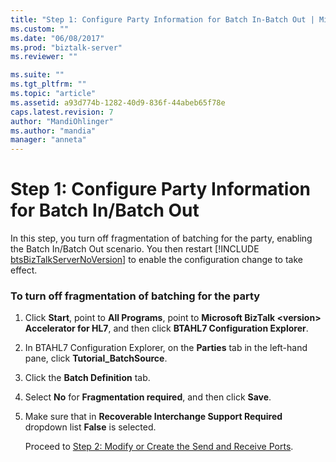 ```yaml
---
title: "Step 1: Configure Party Information for Batch In-Batch Out | Microsoft Docs"
ms.custom: ""
ms.date: "06/08/2017"
ms.prod: "biztalk-server"
ms.reviewer: ""

ms.suite: ""
ms.tgt_pltfrm: ""
ms.topic: "article"
ms.assetid: a93d774b-1282-40d9-836f-44abeb65f78e
caps.latest.revision: 7
author: "MandiOhlinger"
ms.author: "mandia"
manager: "anneta"
---
```

# Step 1: Configure Party Information for Batch In/Batch Out
In this step, you turn off fragmentation of batching for the party, enabling the Batch In/Batch Out scenario. You then restart [!INCLUDE [btsBizTalkServerNoVersion](../../includes/btsbiztalkservernoversion-md.md)] to enable the configuration change to take effect.  
  
### To turn off fragmentation of batching for the party  
  
1. Click **Start**, point to **All Programs**, point to **Microsoft BizTalk \<version\> Accelerator for HL7**, and then click **BTAHL7 Configuration Explorer**.  
  
2. In BTAHL7 Configuration Explorer, on the **Parties** tab in the left-hand pane, click **Tutorial_BatchSource**.  
  
3. Click the **Batch Definition** tab.  
  
4. Select **No** for **Fragmentation required**, and then click **Save**.  
  
5. Make sure that in **Recoverable Interchange Support Required** dropdown list **False** is selected.  
  
   Proceed to [Step 2: Modify or Create the Send and Receive Ports](../../adapters-and-accelerators/accelerator-hl7/step-2-modify-or-create-the-send-and-receive-ports.md).